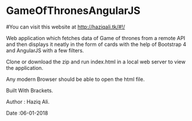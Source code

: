 # GameOfThronesAngularJS
#You can visit this website at http://haziqali.tk/#!/

Web application which fetches data of Game of thrones from a remote API and then displays it neatly in the form of cards with the help of Bootstrap 4 and AngularJS with a few filters.

Clone or download the zip and run index.html in a local web server to view the application.

Any modern Browser should be able to open the html file.

Built With Brackets.

Author : Haziq Ali.

Date :06-01-2018
